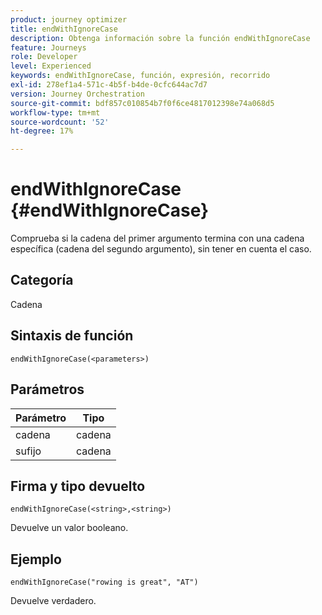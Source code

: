 ```yaml
---
product: journey optimizer
title: endWithIgnoreCase
description: Obtenga información sobre la función endWithIgnoreCase
feature: Journeys
role: Developer
level: Experienced
keywords: endWithIgnoreCase, función, expresión, recorrido
exl-id: 278ef1a4-571c-4b5f-b4de-0cfc644ac7d7
version: Journey Orchestration
source-git-commit: bdf857c010854b7f0f6ce4817012398e74a068d5
workflow-type: tm+mt
source-wordcount: '52'
ht-degree: 17%

---
```


# endWithIgnoreCase {#endWithIgnoreCase}

Comprueba si la cadena del primer argumento termina con una cadena específica (cadena del segundo argumento), sin tener en cuenta el caso.

## Categoría

Cadena

## Sintaxis de función

`endWithIgnoreCase(<parameters>)`

## Parámetros

| Parámetro | Tipo |
|-----------|------------------|
| cadena | cadena |
| sufijo | cadena |

## Firma y tipo devuelto

`endWithIgnoreCase(<string>,<string>)`

Devuelve un valor booleano.

## Ejemplo

`endWithIgnoreCase("rowing is great", "AT")`

Devuelve verdadero.
